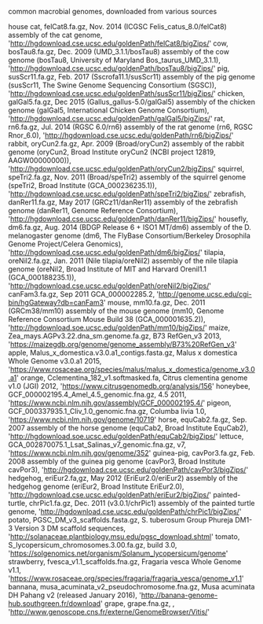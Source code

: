 common macrobial genomes, downloaded from various sources

house cat, felCat8.fa.gz, Nov. 2014 (ICGSC Felis_catus_8.0/felCat8) assembly of the cat genome, 'http://hgdownload.cse.ucsc.edu/goldenPath/felCat8/bigZips/'
cow, bosTau8.fa.gz, Dec. 2009 (UMD_3.1.1/bosTau8) assembly of the cow genome (bosTau8, University of Maryland Bos_taurus_UMD_3.1.1), 'http://hgdownload.cse.ucsc.edu/goldenPath/bosTau8/bigZips/'
pig, susScr11.fa.gz, Feb. 2017 (Sscrofa11.1/susScr11) assembly of the pig genome (susScr11, The Swine Genome Sequencing Consortium (SGSC)), 'http://hgdownload.cse.ucsc.edu/goldenPath/susScr11/bigZips/'
chicken, galGal5.fa.gz, Dec 2015 (Gallus_gallus-5.0/galGal5) assembly of the chicken genome (galGal5, International Chicken Genome Consortium), 'http://hgdownload.cse.ucsc.edu/goldenPath/galGal5/bigZips/'
rat, rn6.fa.gz, Jul. 2014 (RGSC 6.0/rn6) assembly of the rat genome (rn6, RGSC Rnor_6.0), 'http://hgdownload.cse.ucsc.edu/goldenPath/rn6/bigZips/'
rabbit, oryCun2.fa.gz, Apr. 2009 (Broad/oryCun2) assembly of the rabbit genome (oryCun2, Broad Institute oryCun2 (NCBI project 12819, AAGW00000000)), 'http://hgdownload.cse.ucsc.edu/goldenPath/oryCun2/bigZips/'
squirrel, speTri2.fa.gz, Nov. 2011 (Broad/speTri2) assembly of the squirrel genome (speTri2, Broad Institute (GCA_000236235.1)), 'http://hgdownload.cse.ucsc.edu/goldenPath/speTri2/bigZips/'
zebrafish, danRer11.fa.gz, May 2017 (GRCz11/danRer11) assembly of the zebrafish genome (danRer11, Genome Reference Consortium), 'http://hgdownload.cse.ucsc.edu/goldenPath/danRer11/bigZips/'
housefly, dm6.fa.gz, Aug. 2014 (BDGP Release 6 + ISO1 MT/dm6) assembly of the D. melanogaster genome (dm6, The FlyBase Consortium/Berkeley Drosophila Genome Project/Celera Genomics), 'http://hgdownload.cse.ucsc.edu/goldenPath/dm6/bigZips/'
tilapia, oreNil2.fa.gz, Jan. 2011 (Nile tilapia/oreNil2) assembly of the nile tilapia genome (oreNil2, Broad Institute of MIT and Harvard Orenil1.1 (GCA_000188235.1)), 'http://hgdownload.cse.ucsc.edu/goldenPath/oreNil2/bigZips/'
canFam3.fa.gz, Sep 2011 GCA_000002285.2, 'http://genome.ucsc.edu/cgi-bin/hgGateway?db=canFam3'
mouse, mm10.fa.gz, Dec. 2011 (GRCm38/mm10) assembly of the mouse genome (mm10, Genome Reference Consortium Mouse Build 38 (GCA_000001635.2)), 'http://hgdownload.soe.ucsc.edu/goldenPath/mm10/bigZips/'
maize, Zea_mays.AGPv3.22.dna_sm.genome.fa.gz, B73 RefGen_v3 2013, 'https://maizegdb.org/genome/genome_assembly/B73%20RefGen_v3'
apple, Malus_x_domestica.v3.0.a1_contigs.fasta.gz, Malus x domestica Whole Genome v3.0.a1 2015, 'https://www.rosaceae.org/species/malus/malus_x_domestica/genome_v3.0.a1'
orange, Cclementina_182_v1.softmasked.fa, Citrus clementina genome v1.0 (JGI) 2012, 'https://www.citrusgenomedb.org/analysis/156'
honeybee, GCF_000002195.4_Amel_4.5_genomic.fna.gz, 4.5 2011, 'https://www.ncbi.nlm.nih.gov/assembly/GCF_000002195.4/'
pigeon, GCF_000337935.1_Cliv_1.0_genomic.fna.gz, Columba livia 1.0, 'https://www.ncbi.nlm.nih.gov/genome/10719'
horse, equCab2.fa.gz, Sep. 2007 assembly of the horse genome (equCab2, Broad Institute EquCab2), 'http://hgdownload.soe.ucsc.edu/goldenPath/equCab2/bigZips/'
lettuce, GCA_002870075.1_Lsat_Salinas_v7_genomic.fna.gz, v7, 'https://www.ncbi.nlm.nih.gov/genome/352'
guinea-pig, cavPor3.fa.gz, Feb. 2008 assembly of the guinea pig genome (cavPor3, Broad Institute cavPor3), 'http://hgdownload.cse.ucsc.edu/goldenPath/cavPor3/bigZips/'
hedgehog, eriEur2.fa,gz, May 2012 (EriEur2.0/eriEur2) assembly of the hedgehog genome (eriEur2, Broad Institute EriEur2.0), 'http://hgdownload.cse.ucsc.edu/goldenPath/eriEur2/bigZips/'
painted-turtle, chrPic1.fa.gz, Dec. 2011 (v3.0.1/chrPic1) assembly of the painted turtle genome, 'http://hgdownload.cse.ucsc.edu/goldenPath/chrPic1/bigZips/'
potato, PGSC_DM_v3_scaffolds.fasta.gz, S. tuberosum Group Phureja DM1-3 Version 3 DM scaffold sequences, 'http://solanaceae.plantbiology.msu.edu/pgsc_download.shtml'
tomato, S_lycopersicum_chromosomes.3.00.fa.gz, build 3.0, 'https://solgenomics.net/organism/Solanum_lycopersicum/genome'
strawberry, fvesca_v1.1_scaffolds.fna.gz, Fragaria vesca Whole Genome v1.1, 'https://www.rosaceae.org/species/fragaria/fragaria_vesca/genome_v1.1'
bannana, musa_acuminata_v2_pseudochromosome.fna.gz, Musa acuminata DH Pahang v2 (released January 2016), 'http://banana-genome-hub.southgreen.fr/download'
grape, grape.fna.gz, , 'http://www.genoscope.cns.fr/externe/GenomeBrowser/Vitis/'
